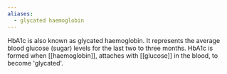 ```yaml
---
aliases:
  - glycated haemoglobin
---
```

HbA1c is also known as glycated haemoglobin. It represents the
average blood glucose (sugar) levels for the last two to three months.
HbA1c is formed when [[haemoglobin]], attaches with [[glucose]] in the
blood, to become 'glycated'.

